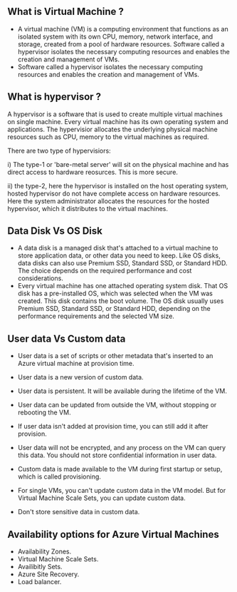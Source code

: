 ## What is Virtual Machine ?

- A virtual machine (VM) is a computing environment that functions as an isolated system with its own CPU, memory, network interface, and storage, created from a pool of hardware resources. Software called a hypervisor isolates the necessary computing resources and enables the creation and management of VMs.
- Software called a hypervisor isolates the necessary computing resources and enables the creation and management of VMs.

## What is hypervisor ?

A hypervisor is a software that is used to create multiple virtual machines on single machine. Every virtual machine has its own operating system and applications. The hypervisior allocates the underlying physical machine resources such as CPU, memory to the virtual machines as required.

There are two type of hypervisiors:

i) The type-1 or 'bare-metal server' will sit on the physical machine and has direct access to hardware reosurces. This is more secure.

ii) the type-2, here the hypervisor is installed on the host operating system, hosted hypervisor do not have complete access on hardware resources. Here the system administrator allocates the resources for the hosted hypervisor, which it distributes to the virtual machines.

## Data Disk Vs OS Disk

- A data disk is a managed disk that's attached to a virtual machine to store application data, or other data you need to keep. Like OS disks, data disks can also use Premium SSD, Standard SSD, or Standard HDD. The choice depends on the required performance and cost considerations.
- Every virtual machine has one attached operating system disk. That OS disk has a pre-installed OS, which was selected when the VM was created. This disk contains the boot volume. The OS disk usually uses Premium SSD, Standard SSD, or Standard HDD, depending on the performance requirements and the selected VM size.

## User data Vs Custom data

- User data is a set of scripts or other metadata that's inserted to an Azure virtual machine at provision time.
- User data is a new version of custom data.
- User data is persistent. It will be available during the lifetime of the VM.
- User data can be updated from outside the VM, without stopping or rebooting the VM.
- If user data isn't added at provision time, you can still add it after provision.
- User data will not be encrypted, and any process on the VM can query this data. You should not store confidential information in user data.

- Custom data is made available to the VM during first startup or setup, which is called provisioning.
- For single VMs, you can't update custom data in the VM model. But for Virtual Machine Scale Sets, you can update custom data.
- Don't store sensitive data in custom data.

## Availability options for Azure Virtual Machines

- Availability Zones.
- Virtual Machine Scale Sets.
- Availibitly Sets.
- Azure Site Recovery.
- Load balancer.
